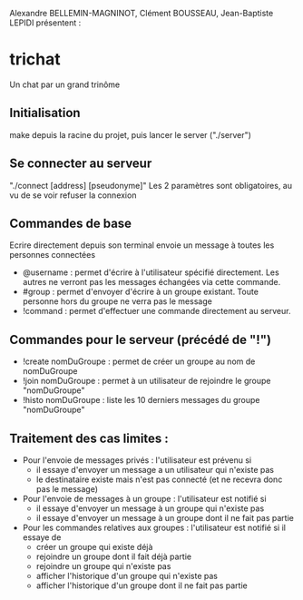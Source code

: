 Alexandre BELLEMIN-MAGNINOT, Clément BOUSSEAU, Jean-Baptiste LEPIDI présentent :
# trichat
Un chat par un grand trinôme

## Initialisation 
make depuis la racine du projet, puis lancer le server ("./server")

## Se connecter au serveur
"./connect [address] [pseudonyme]"
Les 2 paramètres sont obligatoires, au vu de se voir refuser la connexion

## Commandes de base
Ecrire directement depuis son terminal envoie un message à toutes les personnes connectées

- @username : permet d'écrire à l'utilisateur spécifié directement. Les autres ne verront pas les messages échangées via cette commande.
- #group : permet d'envoyer d'écrire à un groupe existant. Toute personne hors du groupe ne verra pas le message
- !command : permet d'effectuer une commande directement au serveur.

## Commandes pour le serveur (précédé de "!")
- !create nomDuGroupe : permet de créer un groupe au nom de nomDuGroupe
- !join nomDuGroupe : permet à un utilisateur de rejoindre le groupe "nomDuGroupe"
- !histo nomDuGroupe : liste les 10 derniers messages du groupe "nomDuGroupe"

## Traitement des cas limites :
- Pour l'envoie de messages privés : l'utilisateur est prévenu si 
  * il essaye d'envoyer un message a un utilisateur qui n'existe pas
  * le destinataire existe mais n'est pas connecté (et ne recevra donc pas le message)
- Pour l'envoie de messages à un groupe : l'utilisateur est notifié si 
  * il essaye d'envoyer un message à un groupe qui n'existe pas 
  * il essaye d'envoyer un message à un groupe dont il ne fait pas partie
- Pour les commandes relatives aux groupes : l'utilisateur est notifié si il essaye de 
  * créer un groupe qui existe déjà
  * rejoindre un groupe dont il fait déjà partie
  * rejoindre un groupe qui n'existe pas
  * afficher l'historique d'un groupe qui n'existe pas
  * afficher l'historique d'un groupe dont il ne fait pas partie
